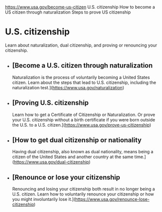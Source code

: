 

https://www.usa.gov/become-us-citizen
U.S. citizenship
How to become a US citizen through naturalization
Steps to prove US citizenship

U.S. citizenship
================

Learn about naturalization, dual citizenship, and proving or renouncing your citizenship.

* [Become a U.S. citizen through naturalization
  --------------------------------------------

  Naturalization is the process of voluntarily becoming a United States citizen. Learn about the steps that lead to U.S. citizenship, including the naturalization test.](https://www.usa.gov/naturalization)
* [Proving U.S. citizenship
  ------------------------

  Learn how to get a Certificate of Citizenship or Naturalization. Or prove your U.S. citizenship without a birth certificate if you were born outside the U.S. to a U.S. citizen.](https://www.usa.gov/prove-us-citizenship)
* [How to get dual citizenship or nationality
  ------------------------------------------

  Having dual citizenship, also known as dual nationality, means being a citizen of the United States and another country at the same time.](https://www.usa.gov/dual-citizenship)
* [Renounce or lose your citizenship
  ---------------------------------

  Renouncing and losing your citizenship both result in no longer being a U.S. citizen. Learn how to voluntarily renounce your citizenship or how you might involuntarily lose it.](https://www.usa.gov/renounce-lose-citizenship)
